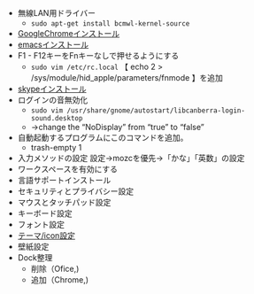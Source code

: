 
- 無線LAN用ドライバー
    - ```sudo apt-get install bcmwl-kernel-source```
- [GoogleChromeインストール](https://www.google.co.jp/chrome/browser/desktop/index.html)
- [emacsインストール](http://nkenbou.hatenablog.com/entry/2015/06/30/051408)
- F1 - F12キーをFnキーなしで押せるようにする
    - ```sudo vim /etc/rc.local```
【 echo 2 > /sys/module/hid_apple/parameters/fnmode 】を追加
- [skypeインストール](http://www.skype.com/ja/download-skype/skype-for-linux/)
- ログインの音無効化
    - ```sudo vim /usr/share/gnome/autostart/libcanberra-login-sound.desktop```
    - ->change the “NoDisplay” from “true” to “false”
- 自動起動するプログラムにこのコマンドを追加。
    - trash-empty 1
- 入力メソッドの設定
設定->mozcを優先->「かな」「英数」の設定
- ワークスペースを有効にする
- 言語サポートインストール
- セキュリティとプライバシー設定
- マウスとタッチパッド設定
- キーボード設定
- フォント設定
- [テーマ/icon設定](http://ubuntuapps.blog67.fc2.com/blog-entry-729.html)
- 壁紙設定
- Dock整理
    - 削除（Ofice,)
    - 追加（Chrome,)

